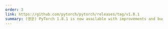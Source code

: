 ```yaml
---
order: 3
link: https://github.com/pytorch/pytorch/releases/tag/v1.8.1
summary: (영문) PyTorch 1.8.1 is now available with improvements and bug fixes
---
```


